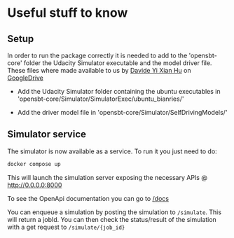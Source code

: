 # Useful stuff to know

## Setup

In order to run the package correctly it is needed to add to the 'opensbt-core' folder the Udacity Simulator executable and the model driver file.
These files where made available to us by [Davide Yi Xian Hu](https://dragonbanana.github.io/) on [GoogleDrive](https://drive.google.com/drive/folders/11sQXycm6hsv7fq6EUtZ8kEttJ4gPc-_t?usp=sharing)

- Add the Udacity Simulator folder containing the ubuntu executables in 'opensbt-core/Simulator/SimulatorExec/ubuntu_bianries/'

- Add the driver model file in 'opensbt-core/Simulator/SelfDrivingModels/'

## Simulator service

The simulator is now available as a service. To run it you just need to do:

```bash
docker compose up
```

This will launch the simulation server exposing the necessary APIs @ <http://0.0.0.0:8000>

To see the OpenApi documentation you can go to [/docs](http://127.0.0.1:8000/docs)

You can enqueue a simulation by posting the simulation to `/simulate`. This will return a jobId. You can then check the status/result of the simulation with a get request to `/simulate/{job_id}`
